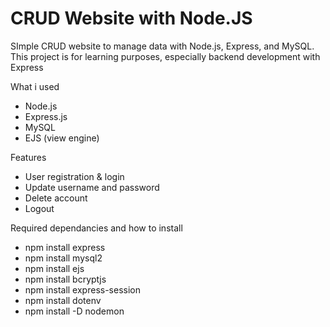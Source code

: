 # CRUD Website with Node.JS

SImple CRUD website to manage data with Node.js, Express, and MySQL.
This project is for learning purposes, especially backend development with Express

What i used
- Node.js
- Express.js
- MySQL
- EJS (view engine)

Features
- User registration & login
- Update username and password
- Delete account
- Logout

Required dependancies and how to install
- npm install express
- npm install mysql2
- npm install ejs
- npm install bcryptjs
- npm install express-session
- npm install dotenv
- npm install -D nodemon
